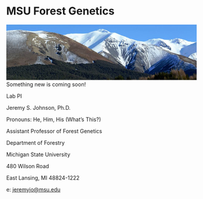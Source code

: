 # MSU Forest Genetics

![DGRC Trial](NZ_Treeline.jpg)
Something new is coming soon!

Lab PI

Jeremy S. Johnson, Ph.D.

Pronouns: He, Him, His (What’s This?)

Assistant Professor of Forest Genetics

Department of Forestry

Michigan State University

480 Wilson Road

East Lansing, MI 48824-1222

e: jeremyjo@msu.edu

